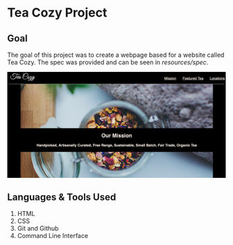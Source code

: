 # Tea Cozy Project

## Goal
The goal of this project was to create a webpage based for a website called Tea Cozy. The spec was provided and can be seen in *resources/spec*.

![screenshot](resources/teaCozyScreenshot.png "Screenshot of landing page")

## Languages & Tools Used
1. HTML
2. CSS
3. Git and Github
4. Command Line Interface